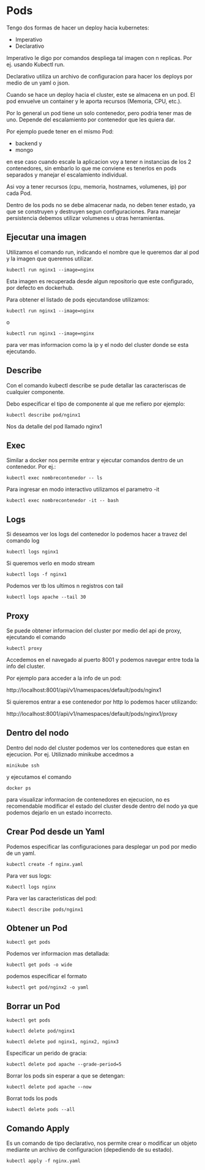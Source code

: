 # Pods

Tengo dos formas de hacer un deploy hacia kubernetes:

- Imperativo
- Declarativo

Imperativo le digo por comandos despliega tal imagen con n replicas. Por ej. usando Kubectl run.

Declarativo utiliza un archivo de configuracion para hacer los deploys por medio de un yaml o json.

Cuando se hace un deploy hacia el cluster, este se almacena en un pod. El pod envuelve un container y le aporta recursos (Memoria, CPU, etc.).

Por lo general un pod tiene un solo contenedor, pero podria tener mas de uno. Depende del escalamiento por contenedor que les quiera dar.

Por ejemplo puede tener en el mismo Pod:

- backend y
- mongo

en ese caso cuando escale la aplicacion voy a tener n instancias de los 2 contenedores, sin embarlo lo que me conviene es tenerlos en pods separados y manejar el escalamiento individual.

Asi voy a tener recursos (cpu, memoria, hostnames, volumenes, ip) por cada Pod. 

Dentro de los pods no se debe almacenar nada, no deben tener estado, ya que se construyen y destruyen segun configuraciones. Para manejar persistencia debemos utilizar volumenes u otras herramientas.

## Ejecutar una imagen

Utilizamos el comando run, indicando el nombre que le queremos dar al pod y la imagen que queremos utilizar.


```
kubectl run nginx1 --image=nginx
```

Esta imagen es recuperada desde algun repositorio que este configurado, por defecto en dockerhub.

Para obtener el listado de pods ejecutandose utilizamos:

```
kubectl run nginx1 --image=nginx
```

o

```
kubectl run nginx1 --image=nginx
```

para ver mas informacion como la ip y el nodo del cluster donde se esta ejecutando.


## Describe
Con el comando kubectl describe se pude detallar las caracteriscas de cualquier componente.

Debo especificar el tipo de componente al que me refiero por ejemplo:

```
kubectl describe pod/nginx1
```

Nos da detalle del pod llamado nginx1


## Exec

Similar a docker nos permite entrar y ejecutar comandos dentro de un contenedor. Por ej.:

```
kubectl exec nombrecontenedor -- ls
```

Para ingresar en modo interactivo utilizamos el parametro -it

```
kubectl exec nombrecontenedor -it -- bash
```
## Logs

Si deseamos ver los logs del contenedor lo podemos hacer a travez del comando log

```
kubectl logs nginx1
```

Si queremos verlo en modo stream

```
kubectl logs -f nginx1
```

Podemos ver tb los ultimos n registros con tail

```
kubectl logs apache --tail 30
```

## Proxy

Se puede obtener informacion del cluster por medio del api de proxy, ejecutando el comando

```
kubectl proxy
```

Accedemos en el navegado al puerto 8001 y podemos navegar entre toda la info del cluster.

Por ejemplo para acceder a la info de un pod:

http://localhost:8001/api/v1/namespaces/default/pods/nginx1

Si quieremos entrar a ese contenedor por http lo podemos hacer utilizando:

http://localhost:8001/api/v1/namespaces/default/pods/nginx1/proxy

## Dentro del nodo

Dentro del nodo     del cluster podemos ver los contenedores que estan en ejecucion. Por ej. Utiliznado minikube accedmos a 

```
minikube ssh
```
y ejecutamos el comando 

```
docker ps
``` 
para visualizar informacion de contenedores en ejecucion, no es recomendable modificar el estado del cluster desde dentro del nodo ya que podemos dejarlo en un estado incorrecto.

## Crear Pod desde un Yaml
Podemos especificar las configuraciones para desplegar un pod por medio de un yaml.
```
kubectl create -f nginx.yaml
```

Para ver sus logs:
```
Kubectl logs nginx
```

Para ver las caracteristicas del pod:
```
Kubectl describe pods/nginx1
```
## Obtener un Pod
```
kubectl get pods
```

Podemos ver informacion mas detallada:

```
kubectl get pods -o wide
```

podemos especificar el formato

```
kubectl get pod/nginx2 -o yaml
```

## Borrar un Pod

```
kubectl get pods
```

```
kubectl delete pod/nginx1
```

```
kubectl delete pod nginx1, nginx2, nginx3
```

Especificar un perido de gracia:
```
kubectl delete pod apache --grade-period=5
```

Borrar los pods sin esperar a que se detengan:
```
kubectl delete pod apache --now
```

Borrat tods los pods
```
kubectl delete pods --all
```

## Comando Apply
Es un comando de tipo declarativo, nos permite crear o modificar un objeto mediante un archivo de configuracion (depediendo de su estado).

```
kubectl apply -f nginx.yaml
```


